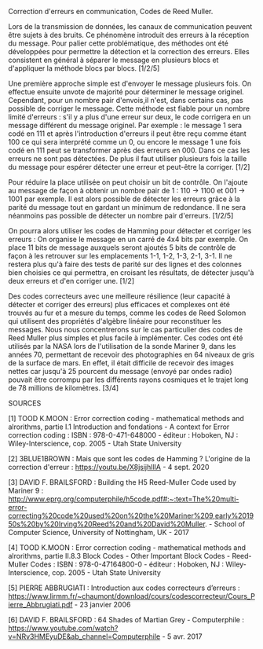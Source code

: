 Correction d'erreurs en communication, Codes de Reed Muller.
  
  Lors de la transmission de données, les canaux de communication peuvent être sujets à des bruits. Ce phénomène introduit des erreurs à la réception du message. Pour palier cette problématique, des méthodes ont été développées pour permettre la détection et la correction des erreurs. Elles consistent en général à séparer le message en plusieurs blocs et d'appliquer la méthode blocs par blocs. [1/2/5]
  
  Une première approche simple est d'envoyer le message plusieurs fois. On effectue ensuite unvote de majorité pour déterminer le message originel. Cependant, pour un nombre pair d'envois,il n'est, dans certains cas, pas possible de corriger le message. Cette méthode est fiable pour un nombre limité d'erreurs : s'il y a plus d'une erreur sur deux, le code corrigera en un message différent du message originel. Par exemple : le message 1 sera codé en 111 et après l'introduction d'erreurs il peut être reçu comme étant 100 ce qui sera interprété comme un 0, ou encore le message 1 une fois codé en 111 peut se transformer après des erreurs en 000. Dans ce cas les erreurs ne sont pas détectées. De plus il faut utiliser plusieurs fois la taille du message pour espérer détecter une erreur et peut-être la corriger. [1/2] 
  
  Pour réduire la place utilisée on peut choisir un bit de contrôle. On l'ajoute au message de façon à obtenir un nombre pair de 1 : 110 -> 1100 et 001 -> 1001 par exemple. Il est alors possible de détecter les erreurs grâce à la parité du message tout en gardant un minimum de redondance. Il ne sera néanmoins pas possible de détecter un nombre pair d'erreurs. [1/2/5] 
  
  On pourra alors utiliser les codes de Hamming pour détecter et corriger les erreurs : On organise le message en un carré de 4x4 bits par exemple. On place 11 bits de message auxquels seront ajoutés 5 bits de contrôle de façon à les retrouver sur les emplacements 1-1, 1-2, 1-3, 2-1, 3-1. Il ne restera plus qu'à faire des tests de parité sur des lignes et des colonnes bien choisies ce qui permettra, en croisant les résultats, de détecter jusqu'à deux erreurs et d'en corriger une. [1/2]
  
  Des codes correcteurs avec une meilleure résilience (leur capacité à détecter et corriger des erreurs) plus efficaces et complexes ont été trouvés au fur et a mesure du temps, comme les codes de Reed Solomon qui utilisent des propriétés d'algèbre linéaire pour reconstituer les messages. Nous nous concentrerons sur le cas particulier des codes de Reed Muller plus simples et plus facile à implémenter. Ces codes ont été utilisés par la NASA lors de l'utilisation de la sonde Mariner 9, dans les années 70, permettant de recevoir des photographies en 64 niveaux de gris de la surface de mars. En effet, il était difficile de recevoir des images nettes car jusqu'à 25 pourcent du message (envoyé par ondes radio) pouvait être corrompu par les différents rayons cosmiques et le trajet long de 78 millions de kilomètres. [3/4]



SOURCES 

[1] TOOD K.MOON : Error correction coding - mathematical methods and alrorithms, partie I.1 Introduction and fondations - A context for Error correction coding : ISBN : 978-0-471-648000 - éditeur : Hoboken, NJ : Wiley-Interscience, cop. 2005 - Utah State University

[2] 3BLUE1BROWN : Mais que sont les codes de Hamming ? L'origine de la correction d'erreur : https://youtu.be/X8jsijhllIA - 4 sept. 2020

[3] DAVID F. BRAILSFORD : Building the H5 Reed-Muller Code used by Mariner 9 : http://www.eprg.org/computerphile/h5code.pdf#:~:text=The%20multi-error-correcting%20code%20used%20on%20the%20Mariner%209,early%201950s%20by%20Irving%20Reed%20and%20David%20Muller. - School of Computer Science, University of Nottingham, UK - 2017

[4] TOOD K.MOON : Error correction coding - mathematical methods and alrorithms, partie II.8.3 Block Codes - Other Important Block Codes - Reed-Muller Codes : ISBN : 978-0-47164800-0 - éditeur : Hoboken, NJ : Wiley-Interscience, cop. 2005 - Utah State University

[5] PIERRE ABBRUGIATI : Introduction aux codes correcteurs d’erreurs : https://www.lirmm.fr/~chaumont/download/cours/codescorrecteur/Cours_Pierre_Abbrugiati.pdf - 23 janvier 2006

[6] DAVID F. BRAILSFORD : 64 Shades of Martian Grey - Computerphile : https://www.youtube.com/watch?v=NRv3HMEyuDE&ab_channel=Computerphile - 5 avr. 2017
